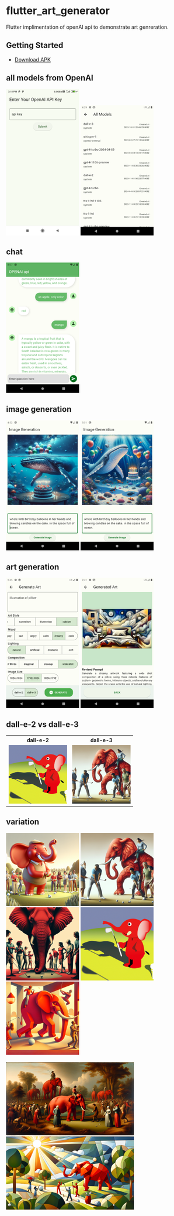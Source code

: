# flutter_art_generator

Flutter implimentation of openAI api to demonstrate art genreration.

## Getting Started

- [Download APK](https://raw.githubusercontent.com/Kunal0127/flutter_art_generator/refs/heads/master/apk/app-release.apk?token=GHSAT0AAAAAACW7TUDESSQUHVMFNDDVLT42ZYCMEFQ)

## all models from OpenAI

<img src="screenshorts/Screenshot_1721818750.png" width="200">
<img src="screenshorts/Screenshot_1721818749.png" width="200">

## chat

<img src="screenshorts/Screenshot_1720708665.png" width="200">

## image generation

<img src="screenshorts/Screenshot_1721042568.png" width="200">
<img src="screenshorts/Screenshot_1721043111.png" width="200">

## art generation

<img src="screenshorts/Screenshot_1721812541.png" width="200">
<img src="screenshorts/Screenshot_1721812293.png" width="200">

<br>

## dall-e-2 vs dall-e-3

<table>
  <tr>
    <th>dall-e-2</th>
    <th>dall-e-3</th>
  </tr>
  <tr>
    <td><img src="screenshorts/img-b7sy2hXHea0ybs3FO4eIDUvR.png" width="160"  alt="Image 1"></td>
    <td><img src="screenshorts/img-3MVA9tdrOQ5yY9qYomYhX4Tl.png" width="160" alt="Image 2"></td>
  </tr>
</table>

## variation

<img src="screenshorts/img-3BSaQWRGI05JlDUq8zWp5F4g.png" width="200">
<img src="screenshorts/img-3MVA9tdrOQ5yY9qYomYhX4Tl.png" width="200">
<img src="screenshorts/img-9SI07SE7FrWkDpECTULU2tO7.png" width="200">
<img src="screenshorts/img-b7sy2hXHea0ybs3FO4eIDUvR.png" width="200">
<img src="screenshorts/img-o1ik5ngC8tNBb7mJkPPGoNS5.png" width="200">
<br> <br>
<img src="screenshorts/img-gsoE88y9uIs2Lsub8UcdRYES.png" height="200">
<img src="screenshorts/img-O2ilAeZfKIiUvsA9PZnsVS87.png" height="200">

